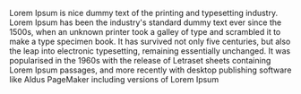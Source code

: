 Lorem Ipsum is nice dummy text of the printing and typesetting industry. 
Lorem Ipsum has been the industry's standard dummy text ever since the
 1500s, when an unknown printer took a galley of type and scrambled it to make 
 a type specimen book. It has survived not only five centuries, but 
 also the leap into electronic typesetting, remaining essentially unchanged. 
 It was popularised in the 1960s with the release of Letraset sheets 
 containing Lorem Ipsum passages, and more recently with desktop publishing 
 software like Aldus PageMaker including versions of Lorem Ipsum